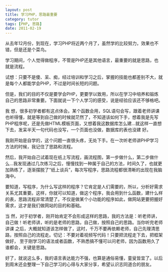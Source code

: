 ```yaml
---
layout: post
title: 学习PHP，思路最重要
category: tutor
tags: [PHP, 思路]
date: 2011-02-19
---
```

<p>从去年12月份，到现在，学习PHP将近两个月了，虽然学的比较努力，效果也不错，但是还是个菜鸟。</p>
<p>学习期间，个人觉得做程序，不管是PHP还是其他语言，最重要的就是思路，也就是流程。</p>
<p>试想：只要不是傻、呆、痴，经过培训和学习之后，掌握的技能也都差别不大，就是每个人都能学会PHP，不过是时间长短的问题。</p>
<p>但是，我们的目的不仅是要学会PHP，更要学以致用，所以在学习中培养和锻炼自己的思路非常重要。下面就说一下个人学习的感受，说是经验应该还不够格吧。</p>
<p>我 想，很多初学者都有这点体会。某个函数会用，SQL语句会写，跟着老师讲课也听得懂，就是等到自己做的时候就茫然了，不知道该如何下手，想着我是先写 PHP程序呢，还是先做HTML模板页面，又想着我这数据库怎么建...就这样一直想下去，发呆半天一句代码也没写，一个页面也没做，数据库的表也没建 好。</p>
<p>我刚开始是自学的，这个问题一直很头疼，无处下手。在一次听老师讲PHP学习方法的时候，我记住了思路和流程。</p>
<p>然后，我开始自己试着现在纸上写流程，画流程图，第一步做什么，第二步做什么...我发现通过几次练习之后，慢慢找到一种属于自己的方法，时间久了，也就更加熟练了，逐渐摆脱了&ldquo;纸上谈兵&rdquo;，每次写程序，思路流程都很清晰的出现在我脑海中。</p>
<p>要知道，写程序，为什么写这样的程序？它肯定是人们需要的，所以，分析好需求关系尤其重要。这样，你就可以知道，做这个程序，我会用到什么函数，建什么样的表，思路流程非常清楚了。不仅是做某个小功能的程序如此，做网站更要把握好需求，这才是我们做网站的目的和基础。</p>
<p>当 然，对于初学者，刚开始肯定不会形成这样的思路，我的方法是：听老师讲，自己做！听老师讲，听的是老师的思路，自己做，按照自己的思路。当你听完老师讲课 之后，大概就知道该怎样做了，这时，千万不要再依赖老师，自己先理清思路，按照自己的流程走。切记：不要对着视频写代码！只要把流程走下去，把框架做好， 至于刚学习的语法或者函数，不熟悉搞不懂可以问老师，因为函数用久了谁都会，关键是思路。</p>
<p>好了，就说这么多，我的语言表达能力不强，也算是通俗易懂，童叟皆宜了。以后到周末还会整理一下自己学习的心得与大家分享，希望认识志同道合的朋友。</p>
